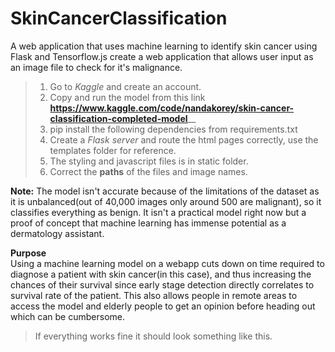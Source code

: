 # SkinCancerClassification
A web application that uses machine learning to identify skin cancer using Flask and Tensorflow.js create a web application that allows user input as an image file to check for it's malignance.

> 1. Go to _Kaggle_ and create an account. <br>
> 2. Copy and run the model from this link **https://www.kaggle.com/code/nandakorey/skin-cancer-classification-completed-model**__ <br>
> 3. pip install the following dependencies from requirements.txt <br>
> 4. Create a _Flask server_ and route the html pages correctly, use the templates folder for reference. <br>
> 5. The styling and javascript files is in static folder. <br>
> 6. Correct the **paths** of the files and image names. <br>

**Note:** The model isn't accurate because of the limitations of the dataset as it is unbalanced(out of 40,000 images only around 500 are malignant), so it classifies everything as benign. It isn't a practical model right now but a proof of concept that machine learning has immense potential as a dermatology assistant. 

**Purpose** <br>
Using a machine learning model on a webapp cuts down on time required to diagnose a patient with skin cancer(in this case), and thus increasing the chances of their survival since early stage detection directly correlates to survival rate of the patient. This also allows people in remote areas to access the model and elderly people to get an opinion before heading out which can be cumbersome.

> If everything works fine it should look something like this.
